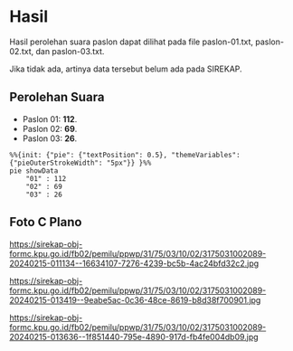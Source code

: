# Hasil

Hasil perolehan suara paslon dapat dilihat pada file paslon-01.txt, paslon-02.txt, dan paslon-03.txt.

Jika tidak ada, artinya data tersebut belum ada pada SIREKAP.

## Perolehan Suara

 * Paslon 01: **112**.
 * Paslon 02: **69**.
 * Paslon 03: **26**.

```mermaid
%%{init: {"pie": {"textPosition": 0.5}, "themeVariables": {"pieOuterStrokeWidth": "5px"}} }%%
pie showData
    "01" : 112
    "02" : 69
    "03" : 26
```
## Foto C Plano

https://sirekap-obj-formc.kpu.go.id/fb02/pemilu/ppwp/31/75/03/10/02/3175031002089-20240215-011134--16634107-7276-4239-bc5b-4ac24bfd32c2.jpg

https://sirekap-obj-formc.kpu.go.id/fb02/pemilu/ppwp/31/75/03/10/02/3175031002089-20240215-013419--9eabe5ac-0c36-48ce-8619-b8d38f700901.jpg

https://sirekap-obj-formc.kpu.go.id/fb02/pemilu/ppwp/31/75/03/10/02/3175031002089-20240215-013636--1f851440-795e-4890-917d-fb4fe004db09.jpg
